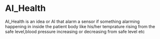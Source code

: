 # AI_Health
AI_Health is an idea or AI that alarm a sensor if something alarming happening in inside the patient body like his/her temprature rising from the safe level,blood pressure increasing or decreasing from safe level etc
